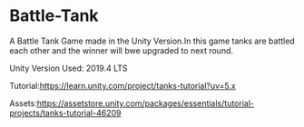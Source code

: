 # Battle-Tank

A Battle Tank Game made in the Unity Version.In this game tanks are battled each other and the winner will bwe upgraded to next round.

Unity Version Used: 2019.4 LTS

Tutorial:https://learn.unity.com/project/tanks-tutorial?uv=5.x

Assets:https://assetstore.unity.com/packages/essentials/tutorial-projects/tanks-tutorial-46209


